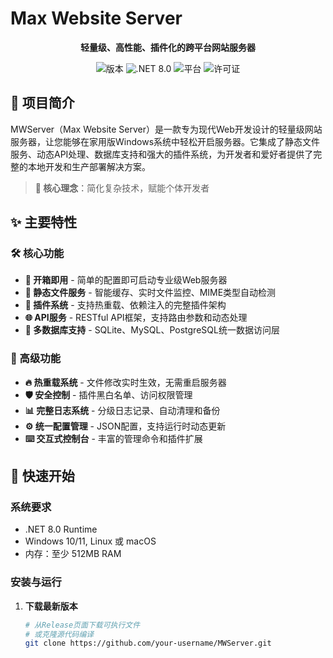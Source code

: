 # Max Website Server

<p align="center">
  <b>轻量级、高性能、插件化的跨平台网站服务器</b>
</p>

<p align="center">
  <img src="https://img.shields.io/badge/版本-26.01.0005-blue" alt="版本">
  <img src="https://img.shields.io/badge/.NET-8.0-purple" alt=".NET 8.0">
  <img src="https://img.shields.io/badge/平台-Windows%20%7C%20Linux%20%7C%20macOS-green" alt="平台">
  <img src="https://img.shields.io/badge/许可证-MIT-orange" alt="许可证">
</p>

## 🌟 项目简介

MWServer（Max Website Server）是一款专为现代Web开发设计的轻量级网站服务器，让您能够在家用版Windows系统中轻松开启服务器。它集成了静态文件服务、动态API处理、数据库支持和强大的插件系统，为开发者和爱好者提供了完整的本地开发和生产部署解决方案。

> **🚀 核心理念**：简化复杂技术，赋能个体开发者

## ✨ 主要特性

### 🛠️ 核心功能
- **🚀 开箱即用** - 简单的配置即可启动专业级Web服务器
- **📁 静态文件服务** - 智能缓存、实时文件监控、MIME类型自动检测
- **🔌 插件系统** - 支持热重载、依赖注入的完整插件架构
- **🌐 API服务** - RESTful API框架，支持路由参数和动态处理
- **💾 多数据库支持** - SQLite、MySQL、PostgreSQL统一数据访问层

### 🎯 高级功能
- **🔥 热重载系统** - 文件修改实时生效，无需重启服务器
- **🛡️ 安全控制** - 插件黑白名单、访问权限管理
- **📊 完整日志系统** - 分级日志记录、自动清理和备份
- **⚙️ 统一配置管理** - JSON配置，支持运行时动态更新
- **⌨️ 交互式控制台** - 丰富的管理命令和插件扩展

## 🚀 快速开始

### 系统要求
- .NET 8.0 Runtime
- Windows 10/11, Linux 或 macOS
- 内存：至少 512MB RAM

### 安装与运行

1. **下载最新版本**
   ```bash
   # 从Release页面下载可执行文件
   # 或克隆源代码编译
   git clone https://github.com/your-username/MWServer.git
